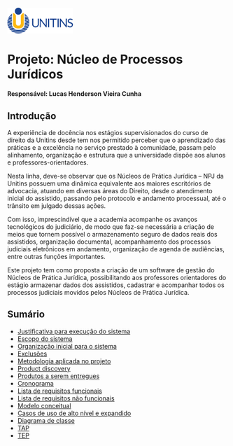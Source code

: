 <img src="https://github.com/LucasHenderson/Engenharia_De_Software2_LucasH/blob/main/imgs/unitins.png" style="width: 150px;"></img>

# Projeto: Núcleo de Processos Jurídicos
**Responsável: Lucas Henderson Vieira Cunha**

## Introdução
<p>A experiência de docência nos estágios supervisionados do curso de direito da Unitins desde tem nos permitido perceber que o aprendizado das práticas e a excelência no serviço prestado à comunidade, passam pelo alinhamento, organização e estrutura que a universidade dispõe aos alunos e professores-orientadores.</p> 
<p>Nesta linha, deve-se observar que os Núcleos de Prática Jurídica – NPJ da Unitins possuem uma dinâmica equivalente aos maiores escritórios de advocacia, atuando em diversas áreas do Direito, desde o atendimento inicial do assistido, passando pelo protocolo e andamento processual, até o trânsito em julgado dessas ações.</> 
<p>Com isso, imprescindível que a academia acompanhe os avanços tecnológicos do judiciário, de modo que faz-se necessária a criação de meios que tornem possível o armazenamento seguro de dados reais dos assistidos, organização documental, acompanhamento dos processos judiciais eletrônicos em andamento, organização de agenda de audiências, entre outras funções importantes.</p>
<p>Este projeto tem como proposta a criação de um software de gestão do Núcleos de Prática Jurídica, possibilitando aos professores orientadores do estágio armazenar dados dos assistidos, cadastrar e acompanhar todos os processos judiciais movidos pelos Núcleos de Prática Jurídica.</p>

## Sumário
* <a href="https://github.com/LucasHenderson/Engenharia_De_Software2_LucasH/blob/main/principal/justificativa.md">Justificativa para execução do sistema</a>
* <a href="https://github.com/LucasHenderson/Engenharia_De_Software2_LucasH/blob/main/principal/escopo.md">Escopo do sistema</a>
* <a href="https://github.com/LucasHenderson/Engenharia_De_Software2_LucasH/blob/main/principal/organizacao.md">Organização inicial para o sistema</a>
* <a href="https://github.com/LucasHenderson/Engenharia_De_Software2_LucasH/blob/main/principal/exclusoes.md">Exclusões</a>
* <a href="https://github.com/LucasHenderson/Engenharia_De_Software2_LucasH/blob/main/principal/metodologia.md">Metodologia aplicada no projeto</a>
* <a href="https://github.com/LucasHenderson/Engenharia_De_Software2_LucasH/blob/main/principal/product-discovery.md">Product discovery</a>
* <a href="https://github.com/LucasHenderson/Engenharia_De_Software2_LucasH/blob/main/principal/produtos.md">Produtos a serem entregues</a>
* <a href="https://github.com/LucasHenderson/Engenharia_De_Software2_LucasH/blob/main/principal/cronograma.md">Cronograma</a>
* <a href="https://github.com/LucasHenderson/Engenharia_De_Software2_LucasH/blob/main/principal/listaReqFun.md">Lista de requisitos funcionais</a>
* <a href="https://github.com/LucasHenderson/Engenharia_De_Software2_LucasH/blob/main/principal/listaReqNaoFun.md">Lista de requisitos não funcionais</a>
* <a href="https://github.com/LucasHenderson/Engenharia_De_Software2_LucasH/blob/main/imgs/modelo_conceitual_npj.png">Modelo conceitual</a>
* <a href="https://github.com/LucasHenderson/Engenharia_De_Software2_LucasH/blob/main/principal/casos-alto-expandido.md">Casos de uso de alto nível e expandido</a>
* <a href="https://github.com/LucasHenderson/Engenharia_De_Software2_LucasH/blob/main/imgs/modelo_classes_npj.png">Diagrama de classe</a>
* <a href="">TAP</a>
* <a href="">TEP</a>
